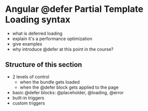 




#  Angular @defer Partial Template Loading syntax


- what is deferred loading
- explain it's a performance optimization
- give examples
- why introduce @defer at this point in the course?



## Structure of this section

- 2 levels of control
  - when the bundle gets loaded
  - when the @defer block gets applied to the page
- basic @defer blocks: @placeholder, @loading, @error
- built-in triggers
- custom triggers  
